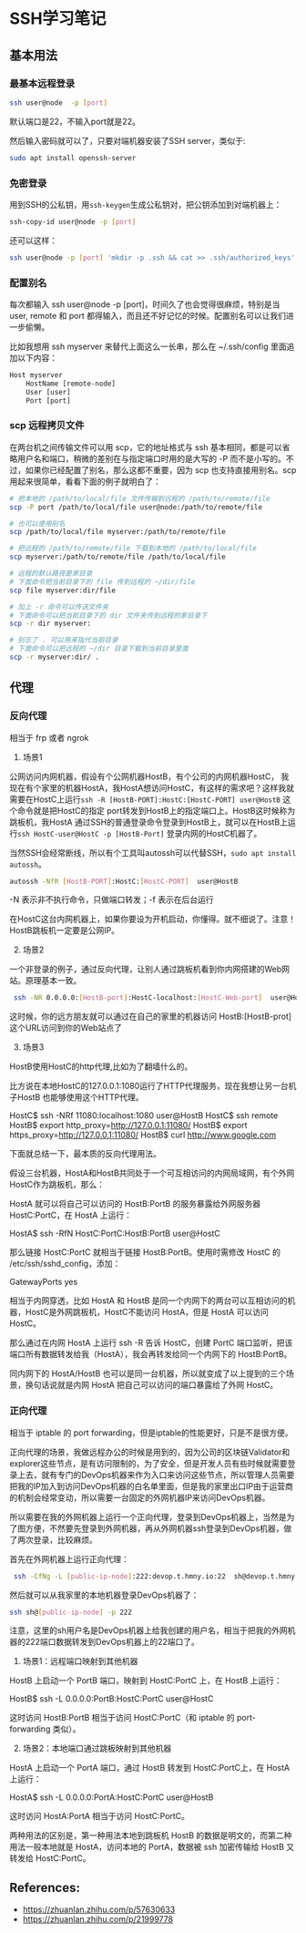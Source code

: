 # SSH学习笔记

## 基本用法

### 最基本远程登录

```bash
ssh user@node  -p [port]
```
默认端口是22，不输入port就是22。

然后输入密码就可以了，只要对端机器安装了SSH server，类似于:

```bash
sudo apt install openssh-server
```

### 免密登录

用到SSH的公私钥，用`ssh-keygen`生成公私钥对，把公钥添加到对端机器上：

```bash
ssh-copy-id user@node -p [port]
```

还可以这样：

```bash
ssh user@node -p [port] 'mkdir -p .ssh && cat >> .ssh/authorized_keys' < ~/.ssh/id_rsa.pub
```

### 配置别名

每次都输入 ssh user@node -p [port]，时间久了也会觉得很麻烦，特别是当 user, remote 和 port 都得输入，而且还不好记忆的时候。配置别名可以让我们进一步偷懒。

比如我想用 ssh myserver 来替代上面这么一长串，那么在 ~/.ssh/config 里面追加以下内容：

```txt
Host myserver
    HostName [remote-node]
    User [user]
    Port [port]
```

### scp 远程拷贝文件

在两台机之间传输文件可以用 scp，它的地址格式与 ssh 基本相同，都是可以省略用户名和端口，稍微的差别在与指定端口时用的是大写的 -P 而不是小写的。不过，如果你已经配置了别名，那么这都不重要，因为 scp 也支持直接用别名。scp 用起来很简单，看看下面的例子就明白了：

```bash
# 把本地的 /path/to/local/file 文件传输到远程的 /path/to/remote/file
scp -P port /path/to/local/file user@node:/path/to/remote/file

# 也可以使用别名
scp /path/to/local/file myserver:/path/to/remote/file

# 把远程的 /path/to/remote/file 下载到本地的 /path/to/local/file
scp myserver:/path/to/remote/file /path/to/local/file

# 远程的默认路径是家目录
# 下面命令把当前目录下的 file 传到远程的 ~/dir/file
scp file myserver:dir/file

# 加上 -r 命令可以传送文件夹
# 下面命令可以把当前目录下的 dir 文件夹传到远程的家目录下
scp -r dir myserver:

# 别忘了 . 可以用来指代当前目录
# 下面命令可以把远程的 ~/dir 目录下载到当前目录里面
scp -r myserver:dir/ .
```

## 代理

### 反向代理

相当于 frp 或者 ngrok

1. 场景1

公网访问内网机器，假设有个公网机器HostB，有个公司的内网机器HostC， 我现在有个家里的机器HostA，我HostA想访问HostC，有这样的需求吧？这样我就需要在HostC上运行`ssh -R [HostB-PORT]:HostC:[HostC-PORT] user@HostB` 这个命令就是把HostC的指定 port转发到HostB上的指定端口上。HostB这时候称为跳板机，我HostA 通过SSH的普通登录命令登录到HostB上，就可以在HostB上运行`ssh HostC-user@HostC -p [HostB-Port]` 登录内网的HostC机器了。

当然SSH会经常断线，所以有个工具叫autossh可以代替SSH，`sudo apt install autossh`。

```bash
autossh -NfR [HostB-PORT]:HostC:[HostC-PORT]  user@HostB
```

-N 表示非不执行命令，只做端口转发；-f 表示在后台运行

在HostC这台内网机器上，如果你要设为开机启动，你懂得。就不细说了。注意！HostB跳板机一定要是公网IP。


2. 场景2

一个非登录的例子，通过反向代理，让别人通过跳板机看到你内网搭建的Web网站。原理基本一致。

```bash
 ssh -NR 0.0.0.0:[HostB-port]:HostC-localhost:[HostC-Web-port]  user@HostB
```

这时候，你的远方朋友就可以通过在自己的家里的机器访问 HostB:[HostB-prot] 这个URL访问到你的Web站点了

3. 场景3

HostB使用HostC的http代理,比如为了翻墙什么的。

比方说在本地HostC的127.0.0.1:1080运行了HTTP代理服务，现在我想让另一台机子HostB 也能够使用这个HTTP代理。

HostC$ ssh -NRf 11080:localhost:1080 user@HostB
HostC$ ssh remote
HostB$ export http_proxy=http://127.0.0.1:11080/
HostB$ export https_proxy=http://127.0.0.1:11080/
HostB$ curl http://www.google.com


下面就总结一下，最本质的反向代理用法。

假设三台机器，HostA和HostB共同处于一个可互相访问的内网局域网，有个外网HostC作为跳板机，那么：

HostA 就可以将自己可以访问的 HostB:PortB 的服务暴露给外网服务器 HostC:PortC，在 HostA 上运行：

HostA$ ssh -RfN HostC:PortC:HostB:PortB  user@HostC

那么链接 HostC:PortC 就相当于链接 HostB:PortB。使用时需修改 HostC 的 /etc/ssh/sshd_config，添加：

GatewayPorts yes

相当于内网穿透，比如 HostA 和 HostB 是同一个内网下的两台可以互相访问的机器，HostC是外网跳板机，HostC不能访问 HostA，但是 HostA 可以访问 HostC。

那么通过在内网 HostA 上运行 ssh -R 告诉 HostC，创建 PortC 端口监听，把该端口所有数据转发给我（HostA），我会再转发给同一个内网下的 HostB:PortB。

同内网下的 HostA/HostB 也可以是同一台机器，所以就变成了以上提到的三个场景，换句话说就是内网 HostA 把自己可以访问的端口暴露给了外网 HostC。


### 正向代理

相当于 iptable 的 port forwarding，但是iptable的性能更好，只是不是很方便。

正向代理的场景，我做远程办公的时候是用到的，因为公司的区块链Validator和explorer这些节点，是有访问限制的，为了安全，但是开发人员有些时候就需要登录上去，就有专门的DevOps机器来作为入口来访问这些节点，所以管理人员需要把我的IP加入到访问DevOps机器的白名单里面，但是我的家里出口IP由于运营商的机制会经常变动，所以需要一台固定的外网机器IP来访问DevOps机器。

所以需要在我的外网机器上运行一个正向代理，登录到DevOps机器上，当然是为了图方便，不然要先登录到外网机器，再从外网机器ssh登录到DevOps机器，做了两次登录，比较麻烦。

首先在外网机器上运行正向代理：

```bash
 ssh -CfNg -L [public-ip-node]:222:devop.t.hmny.io:22  sh@devop.t.hmny.io
```

然后就可以从我家里的本地机器登录DevOps机器了：

```bash
ssh sh@[public-ip-node] -p 222
```

注意，这里的sh用户名是DevOps机器上给我创建的用户名，相当于把我的外网机器的222端口数据转发到DevOps机器上的22端口了。

1. 场景1：远程端口映射到其他机器

HostB 上启动一个 PortB 端口，映射到 HostC:PortC 上，在 HostB 上运行：

HostB$ ssh -L 0.0.0.0:PortB:HostC:PortC user@HostC

这时访问 HostB:PortB 相当于访问 HostC:PortC（和 iptable 的 port-forwarding 类似）。

2. 场景2：本地端口通过跳板映射到其他机器

HostA 上启动一个 PortA 端口，通过 HostB 转发到 HostC:PortC上，在 HostA 上运行：

HostA$ ssh -L 0.0.0.0:PortA:HostC:PortC  user@HostB

这时访问 HostA:PortA 相当于访问 HostC:PortC。

两种用法的区别是，第一种用法本地到跳板机 HostB 的数据是明文的，而第二种用法一般本地就是 HostA，访问本地的 PortA，数据被 ssh 加密传输给 HostB 又转发给 HostC:PortC。


## References:

- https://zhuanlan.zhihu.com/p/57630633
- https://zhuanlan.zhihu.com/p/21999778



